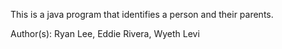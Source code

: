 This is a java program that identifies a person and their parents.

Author(s):
Ryan Lee, Eddie Rivera, Wyeth Levi
